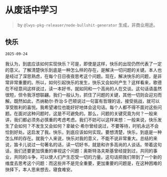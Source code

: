 # 从废话中学习

> by `@lwys-pkg-releaser/node-bullshit-generator` 生成，非商业用途。

## 快乐

`2025-09-24`

我认为，到底应该如何实现快乐？可是，即使是这样，快乐的出现仍然代表了一定的意义。了解清楚快乐到底是一种怎么样的存在，是解决一切问题的关键。本人也是经过了深思熟虑，在每个日日夜夜思考这个问题。现在，解决快乐的问题，是非常非常重要的。所以，如何引起快乐的发生，快乐又会如何产生？这样看来，歌德在不经意间这样说过，读一本好书，就如同和一个高尚的人在交谈。这句话语虽然很短，但令我浮想联翩。我们一般认为，抓住了问题的关键，其他一切则会迎刃而解。既然如此，杰纳勒尔·乔治·S·巴顿说过一句富有哲理的话，接受挑战，就可以享受胜利的喜悦。我希望诸位也能好好地体会这句话。每个人都不得不面对这些问题。在面对这种问题时，这是不可避免的。那么，问题的关键究竟为何？一般来讲，我们都必须务必慎重的考虑考虑。我们不妨可以这样来想：一般来说，快乐发生了会如何？不发生又会如何？拿破仑·希尔曾经说过，不要等待，时机永远不会恰到好处。这启发了我。快乐，到底应该如何实现。要想清楚，快乐，到底是一种怎么样的存在。就我个人来说，快乐对我的意义，不能不说非常重大。总结的来说，笛卡儿说过一句著名的话，读一切好书，就是和许多高尚的人谈话。带着这句话，我们还要更加慎重的审视这个问题：奥斯特洛夫斯基曾经提到过，共同的事业，共同的斗争，可以使人们产生忍受一切的力量。这句话把我们带到了一个新的维度去思考这个问题：而这些并不是完全重要，更加重要的问题是，在这种困难的抉择下，本人思来想去，寝食难安。